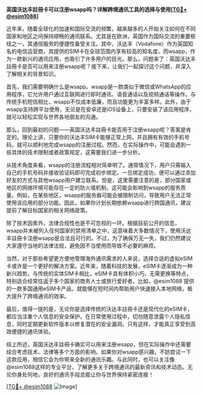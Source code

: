 **英国沃达丰註冊卡可以注册wsapp吗？详解跨境通讯工具的选择与使用[[TG💪+ @esim1088](https://t.me/s/esim1088)]**

近年来，随着全球化的加速和国际交流的频繁，越来越多的人开始关注如何在不同国家和地区之间保持顺畅的通讯联系。尤其是在欧洲，英国作为国际交流的重要枢纽之一，其通信服务的便捷性备受关注。其中，沃达丰（Vodafone）作为英国知名的电信运营商，其提供的SIM卡在全球范围内享有较高的知名度。而wsapp，作为一款新兴的通讯应用，也吸引了许多用户的目光。那么，问题来了：英国沃达丰註冊卡是否可以用来注册wsapp呢？接下来，让我们一起探讨这个问题，并深入了解相关的背景知识。

首先，我们需要明确什么是wsapp。wsapp是一款类似于微信或WhatsApp的应用程序，它允许用户通过互联网进行即时通讯、语音通话以及视频通话等操作。与传统手机短信相比，wsapp不仅成本低廉，而且功能更为丰富多样。此外，由于wsapp支持跨平台使用，无论是在安卓还是iOS设备上，只要安装了该应用程序，就可以轻松实现与世界各地朋友的沟通。

那么，回到最初的问题——英国沃达丰註冊卡能否用于注册wsapp呢？答案是肯定的。理论上讲，只要你的沃达丰SIM卡能够正常上网，并且拥有有效的手机号码，就可以顺利地完成wsapp的注册过程。然而，在实际操作中，可能会遇到一些具体的技术限制或者政策规定，这需要我们进一步分析。

从技术角度来看，wsapp的注册流程相对简单明了。通常情况下，用户只需输入自己的手机号码并接收验证码即可完成初步绑定。一旦绑定成功，便可以通过添加好友的方式与其他wsapp用户建立联系。但是，这里需要注意的是，部分国家或地区的网络环境可能存在一定的防火墙机制，这可能会影响到wsapp的服务质量。例如，在某些地区，wsapp的服务器可能会被限制访问，导致用户无法正常使用该应用的部分功能。因此，如果你计划长期依赖wsapp进行跨国通讯，建议提前了解目标国家的相关网络政策。

除了技术因素外，法律合规性也是不可忽视的一环。根据目前公开的信息，wsapp并未被列入任何国家的禁用清单之中，这意味着大多数情况下，使用沃达丰註冊卡注册wsapp是合法且可行的。不过，为了确保万无一失，我们仍然建议大家遵守当地的法律法规，避免因不当使用而导致不必要的麻烦。

当然，对于那些希望更方便地管理海外通讯需求的人来说，选择合适的虚拟eSIM卡或许是一个更好的解决方案。近年来，随着科技的发展，eSIM卡逐渐成为一种新兴趋势。与传统的实体SIM卡相比，eSIM卡具有体积小巧、无需更换等特点，特别适合经常往返于多个国家的商务人士或旅行爱好者。比如，@esim1088 提供的一款多国通用eSIM卡产品，就能够在短时间内帮助用户快速接入本地网络，极大提升了跨境通讯的效率。

最后，值得一提的是，无论你是选择传统的沃达丰註冊卡还是现代化的eSIM卡，都应当注重个人信息的安全保护。在日常使用过程中，切勿随意泄露个人隐私信息，同时定期更新软件版本以修复潜在的安全漏洞。只有这样，才能真正享受到高效便捷的通讯体验。

综上所述，英国沃达丰註冊卡确实可以用来注册wsapp，但在实际操作中还需要综合考虑技术、法律等多个方面的影响。如果你对wsapp感兴趣，不妨尝试一下这款应用，相信它会为你带来全新的通讯乐趣。与此同时，也可以关注像@esim1088这样的专业平台，了解更多关于跨境通讯的最新资讯和技术动态。无论你身处何地，良好的通讯手段总能让你与世界保持紧密连接！

[[TG💪+ @esim1088](https://t.me/s/esim1088) ![Image](https://i.postimg.cc/4NQfJmqS/Snipaste-2025-05-13-00-14-12.png)]